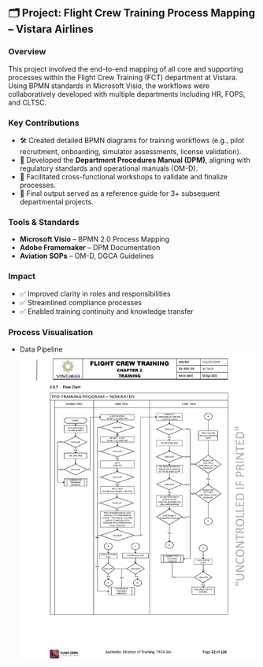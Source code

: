 ## 🗂️ Project: Flight Crew Training Process Mapping – Vistara Airlines

### Overview
This project involved the end-to-end mapping of all core and supporting processes within the Flight Crew Training (FCT) department at Vistara. Using BPMN standards in Microsoft Visio, the workflows were collaboratively developed with multiple departments including HR, FOPS, and CLTSC.

### Key Contributions
- 🛠️ Created detailed BPMN diagrams for training workflows (e.g., pilot recruitment, onboarding, simulator assessments, license validation).
- 📘 Developed the **Department Procedures Manual (DPM)**, aligning with regulatory standards and operational manuals (OM-D).
- 🤝 Facilitated cross-functional workshops to validate and finalize processes.
- 📄 Final output served as a reference guide for 3+ subsequent departmental projects.

### Tools & Standards
- **Microsoft Visio** – BPMN 2.0 Process Mapping
- **Adobe Framemaker** – DPM Documentation
- **Aviation SOPs** – OM-D, DGCA Guidelines

### Impact
- ✅ Improved clarity in roles and responsibilities
- ✅ Streamlined compliance processes
- ✅ Enabled training continuity and knowledge transfer

### Process Visualisation
- Data Pipeline![](Process_Visualization.jpg)
